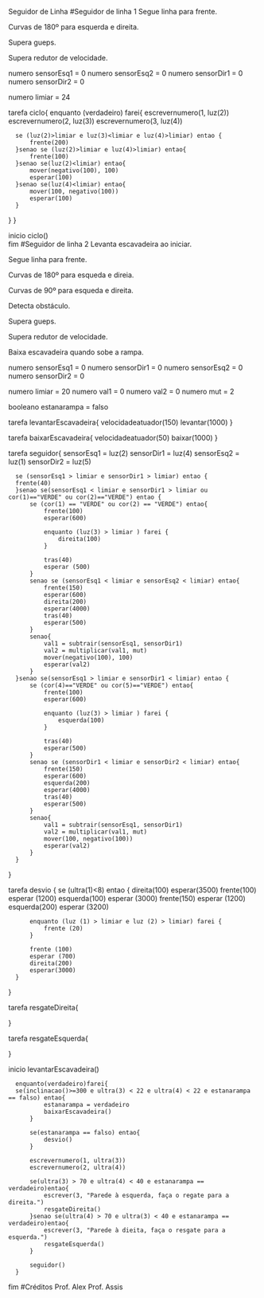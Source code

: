 Seguidor de Linha
#Seguidor de linha 1
Segue linha para frente.

Curvas de 180º para esquerda e direita.

Supera gueps.

Supera redutor de velocidade.

  numero sensorEsq1 = 0
  numero sensorEsq2 = 0
  numero sensorDir1 = 0
  numero sensorDir2 = 0

  numero limiar = 24

  tarefa ciclo{
  enquanto (verdadeiro) farei{
      escrevernumero(1, luz(2))
      escrevernumero(2, luz(3))
      escrevernumero(3, luz(4))

      se (luz(2)>limiar e luz(3)<limiar e luz(4)>limiar) entao {
          frente(200)
      }senao se (luz(2)>limiar e luz(4)>limiar) entao{
          frente(100)
      }senao se(luz(2)<limiar) entao{
          mover(negativo(100), 100)
          esperar(100)
      }senao se(luz(4)<limiar) entao{
          mover(100, negativo(100))
          esperar(100)      
      }
  }
  }

  inicio
      ciclo()   
  fim
#Seguidor de linha 2
Levanta escavadeira ao iniciar.

Segue linha para frente.

Curvas de 180º para esqueda e direia.

Curvas de 90º para esqueda e direita.

Detecta obstáculo.

Supera gueps.

Supera redutor de velocidade.

Baixa escavadeira quando sobe a rampa.

  numero sensorEsq1 = 0
  numero sensorDir1 = 0
  numero sensorEsq2 = 0
  numero sensorDir2 = 0

  numero limiar = 20
  numero val1 = 0
  numero val2 = 0
  numero mut = 2

  booleano estanarampa = falso

  tarefa levantarEscavadeira{
      velocidadeatuador(150)
      levantar(1000)
  }

  tarefa baixarEscavadeira{
      velocidadeatuador(50)
      baixar(1000)
  }

  tarefa seguidor{
      sensorEsq1 = luz(2)
      sensorDir1 = luz(4)
      sensorEsq2 = luz(1)
      sensorDir2 = luz(5)
      
      se (sensorEsq1 > limiar e sensorDir1 > limiar) entao {
      frente(40)
      }senao se(sensorEsq1 < limiar e sensorDir1 > limiar ou cor(1)=="VERDE" ou cor(2)=="VERDE") entao {
          se (cor(1) == "VERDE" ou cor(2) == "VERDE") entao{
              frente(100)
              esperar(600)
              
              enquanto (luz(3) > limiar ) farei {
                  direita(100)
              }
              
              tras(40)
              esperar (500)
          }
          senao se (sensorEsq1 < limiar e sensorEsq2 < limiar) entao{
              frente(150)
              esperar(600)
              direita(200)
              esperar(4000)
              tras(40)
              esperar(500)
          }
          senao{
              val1 = subtrair(sensorEsq1, sensorDir1)
              val2 = multiplicar(val1, mut)
              mover(negativo(100), 100)
              esperar(val2)
          }
      }senao se(sensorEsq1 > limiar e sensorDir1 < limiar) entao {
          se (cor(4)=="VERDE" ou cor(5)=="VERDE") entao{
              frente(100)
              esperar(600)
                  
              enquanto (luz(3) > limiar ) farei {
                  esquerda(100)
              }
              
              tras(40)
              esperar(500)
          }
          senao se (sensorDir1 < limiar e sensorDir2 < limiar) entao{
              frente(150)
              esperar(600)
              esquerda(200)
              esperar(4000)
              tras(40)
              esperar(500)
          }
          senao{
              val1 = subtrair(sensorEsq1, sensorDir1)
              val2 = multiplicar(val1, mut)
              mover(100, negativo(100))
              esperar(val2)
          }    
      }
  }

  tarefa desvio {
      se (ultra(1)<8) entao {
          direita(100)
          esperar(3500)
          frente(100)
          esperar (1200)
          esquerda(100)
          esperar (3000)
          frente(150)
          esperar (1200)
          esquerda(200)
          esperar (3200)

          enquanto (luz (1) > limiar e luz (2) > limiar) farei {
              frente (20)
          }

          frente (100)
          esperar (700)
          direita(200)
          esperar(3000)
      }
  }

  tarefa resgateDireita{
      
  }

  tarefa resgateEsquerda{

  }

  inicio
      levantarEscavadeira()
      
      enquanto(verdadeiro)farei{
      se(inclinacao()>=300 e ultra(3) < 22 e ultra(4) < 22 e estanarampa == falso) entao{
              estanarampa = verdadeiro
              baixarEscavadeira()
          }
          
          se(estanarampa == falso) entao{
              desvio()
          }

          escrevernumero(1, ultra(3))
          escrevernumero(2, ultra(4))

          se(ultra(3) > 70 e ultra(4) < 40 e estanarampa == verdadeiro)entao{
              escrever(3, "Parede à esquerda, faça o regate para a direita.")
              resgateDireita()
          }senao se(ultra(4) > 70 e ultra(3) < 40 e estanarampa == verdadeiro)entao{
              escrever(3, "Parede à dieita, faça o resgate para a esquerda.")
              resgateEsquerda()
          }

          seguidor()
      }
  fim
#Créditos
Prof. Alex
Prof. Assis